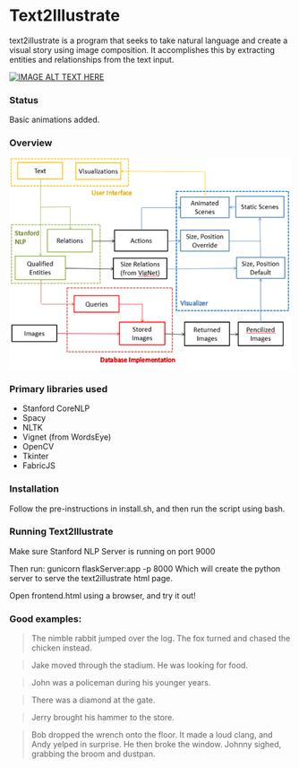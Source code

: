 # Text2Illustrate

text2illustrate is a program that seeks to take natural language and create a visual story using image composition. It accomplishes this by extracting entities and relationships from the text input.

[![IMAGE ALT TEXT HERE](https://img.youtube.com/vi/3JWEpoO8me0/0.jpg)](https://www.youtube.com/watch?v=3JWEpoO8me0)

### Status

Basic animations added.

### Overview

![alt text][plan]

[plan]: plan.png

### Primary libraries used

- Stanford CoreNLP
- Spacy
- NLTK
- Vignet (from WordsEye)
- OpenCV
- Tkinter
- FabricJS

### Installation

Follow the pre-instructions in install.sh, and then run the script using bash.

### Running Text2Illustrate

Make sure Stanford NLP Server is running on port 9000

Then run: gunicorn flaskServer:app -p 8000
Which will create the python server to serve the text2illustrate html page.

Open frontend.html using a browser, and try it out!

### Good examples:

> The nimble rabbit jumped over the log. The fox turned and chased the chicken instead.

> Jake moved through the stadium. He was looking for food.

> John was a policeman during his younger years.

> There was a diamond at the gate.

> Jerry brought his hammer to the store.

> Bob dropped the wrench onto the floor. It made a loud clang, and Andy yelped in surprise. He then broke the window. Johnny sighed, grabbing the broom and dustpan.


